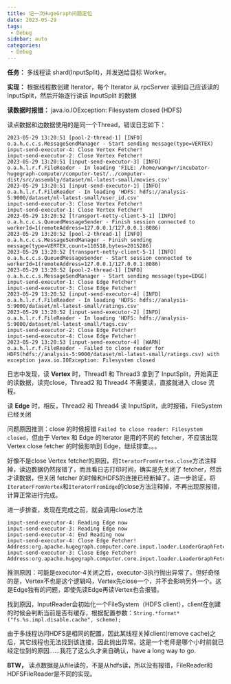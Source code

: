 ```yaml
---
title: 记一次HugeGraph问题定位
date: 2023-05-29
tags:
 - Debug
sidebar: auto
categories:
 - Debug
---
```


**任务：** 多线程读 shard(InputSplit)，并发送给目标 Worker。

**实现：** 根据线程数创建 Iterator，每个 Iterator 从 rpcServer 读到自己应该读的 InputSplit，然后开始逐行读该 InputSplit 的数据

**读数据时报错：** java.io.IOException: Filesystem closed (HDFS)

读点数据和边数据使用的是同一个Thread，错误日志如下：

```
2023-05-29 13:20:51 [pool-2-thread-1] [INFO] o.a.h.c.c.s.MessageSendManager - Start sending message(type=VERTEX)
input-send-executor-4: Close Vertex Fetcher!
input-send-executor-2: Close Vertex Fetcher!
2023-05-29 13:20:51 [input-send-executor-3] [INFO] o.a.h.l.r.f.FileReader - In loading 'FILE: /home/wangwr/incubator-hugegraph-computer/computer-test/../computer-dist/src/assembly/dataset/ml-latest-small/movies.csv'
2023-05-29 13:20:51 [input-send-executor-1] [INFO] o.a.h.l.r.f.FileReader - In loading 'HDFS: hdfs://analysis-5:9000/dataset/ml-latest-small/user_id.csv'
input-send-executor-3: Close Vertex Fetcher!
input-send-executor-1: Close Vertex Fetcher!
2023-05-29 13:20:52 [transport-netty-client-5-1] [INFO] o.a.h.c.c.s.QueuedMessageSender - Finish session connected to workerId=1(remoteAddress=127.0.0.1/127.0.0.1:8086)
2023-05-29 13:20:52 [pool-2-thread-1] [INFO] o.a.h.c.c.s.MessageSendManager - Finish sending message(type=VERTEX,count=110518,bytes=2015286)
2023-05-29 13:20:52 [transport-netty-client-5-1] [INFO] o.a.h.c.c.s.QueuedMessageSender - Start session connected to workerId=1(remoteAddress=127.0.0.1/127.0.0.1:8086)
2023-05-29 13:20:52 [pool-2-thread-1] [INFO] o.a.h.c.c.s.MessageSendManager - Start sending message(type=EDGE)
input-send-executor-1: Close Edge Fetcher!
input-send-executor-3: Close Edge Fetcher!
2023-05-29 13:20:52 [input-send-executor-4] [INFO] o.a.h.l.r.f.FileReader - In loading 'HDFS: hdfs://analysis-5:9000/dataset/ml-latest-small/ratings.csv'
2023-05-29 13:20:52 [input-send-executor-2] [INFO] o.a.h.l.r.f.FileReader - In loading 'HDFS: hdfs://analysis-5:9000/dataset/ml-latest-small/tags.csv'
input-send-executor-2: Close Edge Fetcher!
input-send-executor-4: Close Edge Fetcher!
2023-05-29 13:20:53 [input-send-executor-4] [WARN] o.a.h.l.r.f.FileReader - Failed to close reader for HDFS(hdfs://analysis-5:9000/dataset/ml-latest-small/ratings.csv) with exception java.io.IOException: Filesystem closed
```

日志中发现，读 **Vertex** 时，Thread1 和 Thread3 拿到了 InputSplit，开始真正的读数据，读完close，Thread2 和 Thread4 不需要读，直接就进入 close 流程。

读 **Edge** 时，相反，Thread2 和 Thread4 读 InputSplit，此时报错，FileSystem 已经关闭

问题原因推测：close 的时候报错 `Failed to close reader: Filesystem closed`，但由于 Vertex 和 Edge 的Iterator 是用的不同的 fetcher，不应该出现 Vertex close fetcher 的时候影响到 Edge，继续排查。。。

好像不是close Vertex fetcher的原因，将`IteratorFromVertex.close`方法注释掉，读边数据仍然报错了，而且看日志打印时间，确实是先关闭了 fetcher，然后才读数据，但关闭 fetcher 的时候和HDFS的连接已经断掉了。进一步验证，将`IteratorFromVertex`和`IteratorFromEdge`的close方法注释掉，不再出现原报错，计算正常进行完成。

进一步排查，发现在完成之前，就会调用close方法

```
input-send-executor-4: Reading Edge now
input-send-executor-3: Reading Edge now
input-send-executor-4: End Reading now
input-send-executor-4: Close Edge Fetcher! Address:org.apache.hugegraph.computer.core.input.loader.LoaderGraphFetcher@23bf058f
input-send-executor-3: Close Edge Fetcher! Address:org.apache.hugegraph.computer.core.input.loader.LoaderGraphFetcher@d28f6ba
```

推测原因：可能是executor-4关闭之后，executor-3执行抛出异常了。但好奇怪的是，Vertex不也是这个逻辑吗，Vertex先close一个，并不会影响另外一个。这是Edge独有的问题，即使先读Edge再读Vertex也会报错。

找到原因，InputReader会初始化一个FileSystem（HDFS client），client在创建的时候会判断当前是否有缓存，根据配置参数：`String.*format*("fs.%s.impl.disable.cache", scheme);`

由于多线程访问HDFS是相同的配置，因此某线程关掉client(remove cache)之后，其它线程也无法找到该连接，因此抛出异常。这是一个老师是哪个小时前就已经定位到的原因……我花了这么久才亲自确认，have a long way to go.

**BTW，** 读点数据是从file读的，不是从hdfs读，所以没有报错，FileReader和HDFSFileReader是不同的实现。
